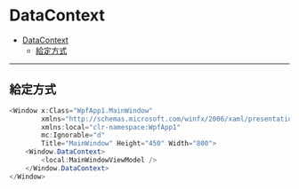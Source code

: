 # DataContext

- [DataContext](#datacontext)
  - [給定方式](#%e7%b5%a6%e5%ae%9a%e6%96%b9%e5%bc%8f)

---

## 給定方式

```csharp
<Window x:Class="WpfApp1.MainWindow"
        xmlns="http://schemas.microsoft.com/winfx/2006/xaml/presentation"
        xmlns:local="clr-namespace:WpfApp1"
        mc:Ignorable="d"
        Title="MainWindow" Height="450" Width="800">
    <Window.DataContext>
        <local:MainWindowViewModel />
    </Window.DataContext>
</Window>
```
